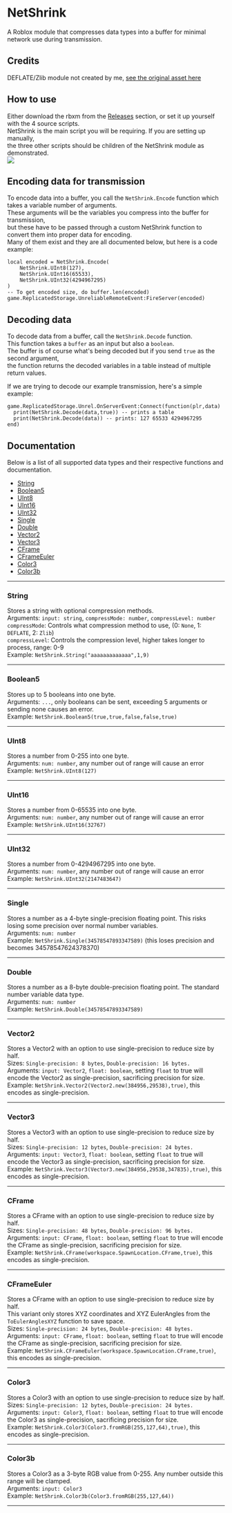 # NetShrink
A Roblox module that compresses data types into a buffer for minimal network use during transmission.

## Credits
DEFLATE/Zlib module not created by me, [see the original asset here](https://create.roblox.com/store/asset/5649237524)

## How to use
Either download the rbxm from the [Releases](https://github.com/EmK530/NetShrink/releases) section, or set it up yourself with the 4 source scripts.<br>
NetShrink is the main script you will be requiring. If you are setting up manually,<br>the three other scripts should be children of the NetShrink module as demonstrated.<br>
<img src="https://i.imgur.com/GJjvz2y.png"><br>

## Encoding data for transmission
To encode data into a buffer, you call the `NetShrink.Encode` function which takes a variable number of arguments.<br>
These arguments will be the variables you compress into the buffer for transmission,<br>
but these have to be passed through a custom NetShrink function to convert them into proper data for encoding.<br>
Many of them exist and they are all documented below, but here is a code example:
```
local encoded = NetShrink.Encode(
	NetShrink.UInt8(127),
	NetShrink.UInt16(65533),
	NetShrink.UInt32(4294967295)
)
-- To get encoded size, do buffer.len(encoded)
game.ReplicatedStorage.UnreliableRemoteEvent:FireServer(encoded)
```

## Decoding data
To decode data from a buffer, call the `NetShrink.Decode` function.<br>
This function takes a `buffer` as an input but also a `boolean`.<br>
The buffer is of course what's being decoded but if you send `true` as the second argument,<br>
the function returns the decoded variables in a table instead of multiple return values.

If we are trying to decode our example transmission, here's a simple example:
```
game.ReplicatedStorage.Unrel.OnServerEvent:Connect(function(plr,data)
  print(NetShrink.Decode(data,true)) -- prints a table
  print(NetShrink.Decode(data)) -- prints: 127 65533 4294967295
end)
```

## Documentation
Below is a list of all supported data types and their respective functions and documentation.
- [String](https://github.com/EmK530/NetShrink#string)
- [Boolean5](https://github.com/EmK530/NetShrink#boolean5)
- [UInt8](https://github.com/EmK530/NetShrink#uint8)
- [UInt16](https://github.com/EmK530/NetShrink#uint16)
- [UInt32](https://github.com/EmK530/NetShrink#uint32)
- [Single](https://github.com/EmK530/NetShrink#single)
- [Double](https://github.com/EmK530/NetShrink#double)
- [Vector2](https://github.com/EmK530/NetShrink#vector2)
- [Vector3](https://github.com/EmK530/NetShrink#vector3)
- [CFrame](https://github.com/EmK530/NetShrink#cframe)
- [CFrameEuler](https://github.com/EmK530/NetShrink#cframeeuler)
- [Color3](https://github.com/EmK530/NetShrink#color3)
- [Color3b](https://github.com/EmK530/NetShrink#color3b)
<hr>

### String
Stores a string with optional compression methods.<br>
Arguments: `input: string`, `compressMode: number`, `compressLevel: number`<br>
`compressMode`: Controls what compression method to use, (0: `None`, 1: `DEFLATE`, 2: `Zlib`)<br>
`compressLevel`: Controls the compression level, higher takes longer to process, range: 0-9<br>
Example: `NetShrink.String("aaaaaaaaaaaaa",1,9)`
<hr>

### Boolean5
Stores up to 5 booleans into one byte.<br>
Arguments: `...`, only booleans can be sent, exceeding 5 arguments or sending none causes an error.<br>
Example: `NetShrink.Boolean5(true,true,false,false,true)`
<hr>

### UInt8
Stores a number from 0-255 into one byte.<br>
Arguments: `num: number`, any number out of range will cause an error<br>
Example: `NetShrink.UInt8(127)`
<hr>

### UInt16
Stores a number from 0-65535 into one byte.<br>
Arguments: `num: number`, any number out of range will cause an error<br>
Example: `NetShrink.UInt16(32767)`
<hr>

### UInt32
Stores a number from 0-4294967295 into one byte.<br>
Arguments: `num: number`, any number out of range will cause an error<br>
Example: `NetShrink.UInt32(2147483647)`
<hr>

### Single
Stores a number as a 4-byte single-precision floating point. This risks losing some precision over normal number variables.<br>
Arguments: `num: number`<br>
Example: `NetShrink.Single(34578547893347589)` (this loses precision and becomes 34578547624378370)
<hr>

### Double
Stores a number as a 8-byte double-precision floating point. The standard number variable data type.<br>
Arguments: `num: number`<br>
Example: `NetShrink.Double(34578547893347589)`
<hr>

### Vector2
Stores a Vector2 with an option to use single-precision to reduce size by half.<br>
Sizes: `Single-precision: 8 bytes`, `Double-precision: 16 bytes.`<br>
Arguments: `input: Vector2`, `float: boolean`, setting `float` to true will encode the Vector2 as single-precision, sacrificing precision for size.<br>
Example: `NetShrink.Vector2(Vector2.new(384956,29538),true)`, this encodes as single-precision.
<hr>

### Vector3
Stores a Vector3 with an option to use single-precision to reduce size by half.<br>
Sizes: `Single-precision: 12 bytes`, `Double-precision: 24 bytes.`<br>
Arguments: `input: Vector3`, `float: boolean`, setting `float` to true will encode the Vector3 as single-precision, sacrificing precision for size.<br>
Example: `NetShrink.Vector3(Vector3.new(384956,29538,347835),true)`, this encodes as single-precision.
<hr>

### CFrame
Stores a CFrame with an option to use single-precision to reduce size by half.<br>
Sizes: `Single-precision: 48 bytes`, `Double-precision: 96 bytes.`<br>
Arguments: `input: CFrame`, `float: boolean`, setting `float` to true will encode the CFrame as single-precision, sacrificing precision for size.<br>
Example: `NetShrink.CFrame(workspace.SpawnLocation.CFrame,true)`, this encodes as single-precision.
<hr>

### CFrameEuler
Stores a CFrame with an option to use single-precision to reduce size by half.<br>
This variant only stores XYZ coordinates and XYZ EulerAngles from the `ToEulerAnglesXYZ` function to save space.<br>
Sizes: `Single-precision: 24 bytes`, `Double-precision: 48 bytes.`<br>
Arguments: `input: CFrame`, `float: boolean`, setting `float` to true will encode the CFrame as single-precision, sacrificing precision for size.<br>
Example: `NetShrink.CFrameEuler(workspace.SpawnLocation.CFrame,true)`, this encodes as single-precision.
<hr>

### Color3
Stores a Color3 with an option to use single-precision to reduce size by half.<br>
Sizes: `Single-precision: 12 bytes`, `Double-precision: 24 bytes.`<br>
Arguments: `input: Color3`, `float: boolean`, setting `float` to true will encode the Color3 as single-precision, sacrificing precision for size.<br>
Example: `NetShrink.Color3(Color3.fromRGB(255,127,64),true)`, this encodes as single-precision.
<hr>

### Color3b
Stores a Color3 as a 3-byte RGB value from 0-255. Any number outside this range will be clamped.<br>
Arguments: `input: Color3`<br>
Example: `NetShrink.Color3b(Color3.fromRGB(255,127,64))`
<hr>
